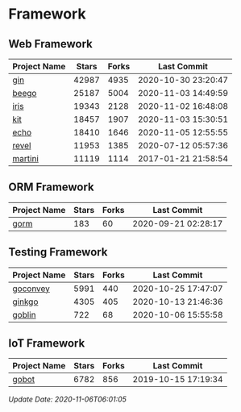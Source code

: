 # Framework

## Web Framework
| Project Name | Stars | Forks | Last Commit |
| ------------ | ----- | ----- | ----------- |
| [gin](https://github.com/gin-gonic/gin) | 42987 | 4935 | 2020-10-30 23:20:47 |
| [beego](https://github.com/astaxie/beego) | 25187 | 5004 | 2020-11-03 14:49:59 |
| [iris](https://github.com/kataras/iris) | 19343 | 2128 | 2020-11-02 16:48:08 |
| [kit](https://github.com/go-kit/kit) | 18457 | 1907 | 2020-11-03 15:30:51 |
| [echo](https://github.com/labstack/echo) | 18410 | 1646 | 2020-11-05 12:55:55 |
| [revel](https://github.com/revel/revel) | 11953 | 1385 | 2020-07-12 05:57:36 |
| [martini](https://github.com/go-martini/martini) | 11119 | 1114 | 2017-01-21 21:58:54 |

## ORM Framework
| Project Name | Stars | Forks | Last Commit |
| ------------ | ----- | ----- | ----------- |
| [gorm](https://github.com/jinzhu/gorm) | 183 | 60 | 2020-09-21 02:28:17 |

## Testing Framework
| Project Name | Stars | Forks | Last Commit |
| ------------ | ----- | ----- | ----------- |
| [goconvey](https://github.com/smartystreets/goconvey) | 5991 | 440 | 2020-10-25 17:47:07 |
| [ginkgo](https://github.com/onsi/ginkgo) | 4305 | 405 | 2020-10-13 21:46:36 |
| [goblin](https://github.com/franela/goblin) | 722 | 68 | 2020-10-06 15:55:58 |

## IoT Framework
| Project Name | Stars | Forks | Last Commit |
| ------------ | ----- | ----- | ----------- |
| [gobot](https://github.com/hybridgroup/gobot) | 6782 | 856 | 2019-10-15 17:19:34 |

*Update Date: 2020-11-06T06:01:05*